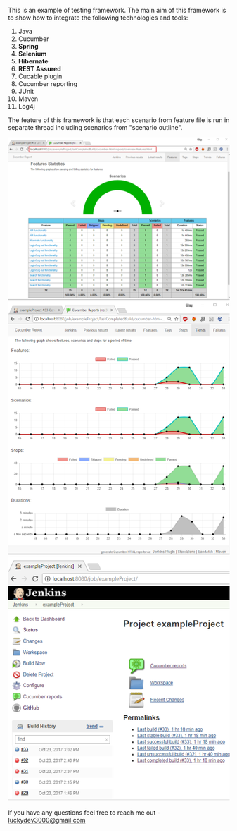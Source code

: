 This is an example of testing framework. The main aim of this framework is to show how to integrate the following technologies and tools:

1. Java
2. Cucumber
3. **Spring**
4. **Selenium**
5. **Hibernate**
6. **REST Assured** 
7. Cucable plugin
8. Cucumber reporting
9. JUnit
10. Maven
11. Log4j

The feature of this framework is that each scenario from feature file is run in separate thread including scenarios from "scenario outline". 

![Test report](img/reportFeatures.png?raw=true "Test report")
![Trends](img/reportTrends.png?raw=true "Trends")
![Trends](img/buildHistory.png?raw=true "Build history")

If you have any questions feel free to reach me out - luckydev3000@gmail.com